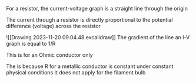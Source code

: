 
For a resistor, the current-voltage graph is a straight line through the origin

The current through a resistor is directly proportional to the potential difference (voltage) across the resistor

![[Drawing 2023-11-20 09.04.48.excalidraw]]
The gradient of the line an I-V graph is equal to 1/R

This is for an Ohmic conductor only

The is because R for a metallic conductor is constant under constant physical conditions
It does not apply for the filament bulb